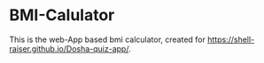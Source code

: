 # BMI-Calulator
This is the web-App based bmi calculator, created for https://shell-raiser.github.io/Dosha-quiz-app/. 
